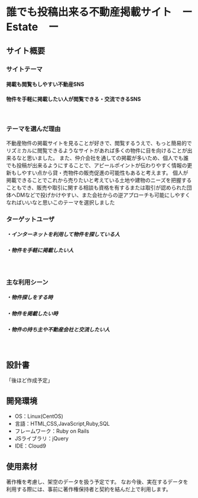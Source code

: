 # 誰でも投稿出来る不動産掲載サイト　ー　Estate　ー

## サイト概要
### サイトテーマ
#### 掲載も閲覧もしやすい不動産SNS
#### 物件を手軽に掲載したい人が閲覧できる・交流できるSNS
​
### テーマを選んだ理由
 不動産物件の掲載サイトを見ることが好きで、閲覧するうえで、もっと簡易的でリズミカルに閲覧できるようなサイトがあれば多くの物件に目を向けることが出来るなと思いました。
 また、仲介会社を通しての掲載が多いため、個人でも誰でも投稿が出来るようにすることで、アピールポイントが伝わりやすく情報の更新もしやすい点から貸・売物件の販売促進の可能性もあると考えます。
 個人が掲載できることでこれから売りたいと考えている土地や建物のニーズを把握することもでき、販売や取引に関する相談も資格を有するまたは取引が認められた団体へDMなどで投げかけやすい、また会社からの逆アプローチも可能にしやすくなればいいなと思いこのテーマを選択しました

### ターゲットユーザ
 ##### ・インターネットを利用して物件を探している人
 ##### ・物件を手軽に掲載したい人
​
### 主な利用シーン
##### ・物件探しをする時
##### ・物件を掲載したい時
##### ・物件の持ち主や不動産会社と交流したい人
​
## 設計書

「後ほど作成予定」
​
## 開発環境
- OS：Linux(CentOS)
- 言語：HTML,CSS,JavaScript,Ruby,SQL
- フレームワーク：Ruby on Rails
- JSライブラリ：jQuery
- IDE：Cloud9
​
## 使用素材
 著作権を考慮し、架空のデータを扱う予定です。
 なお今後、実在するデータを利用する際には、事前に著作権保持者と契約を結んだ上で利用します。